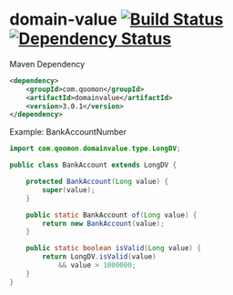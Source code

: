 domain-value [![Build Status](https://travis-ci.org/qoomon/domain-value.svg?branch=master)](https://travis-ci.org/qoomon/domain-value) [![Dependency Status](https://www.versioneye.com/user/projects/5605568af5f2eb001a000fd6/badge.svg?style=flat)](https://www.versioneye.com/user/projects/5605568af5f2eb001a000fd6)
============
Maven Dependency
```xml
<dependency>
    <groupId>com.qoomon</groupId>
    <artifactId>domainvalue</artifactId>
    <version>3.0.1</version>
</dependency>
```
Example: BankAccountNumber

```java
import com.qoomon.domainvalue.type.LongDV;

public class BankAccount extends LongDV {

    protected BankAccount(Long value) {
        super(value);
    }

    public static BankAccount of(Long value) {
        return new BankAccount(value);
    }

    public static boolean isValid(Long value) {
        return LongDV.isValid(value)
            && value > 1000000;
    }
}
```
